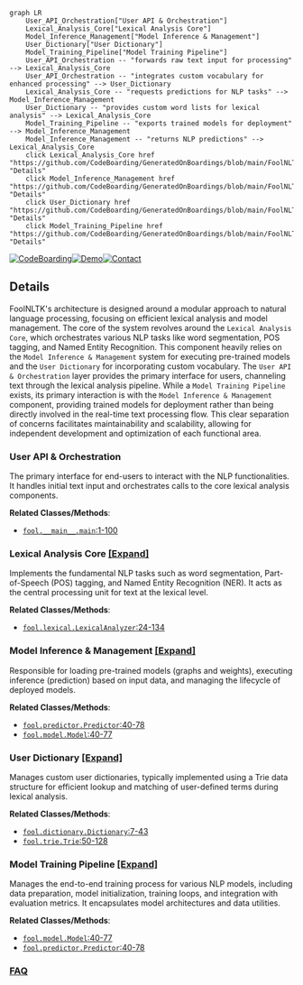 ```mermaid
graph LR
    User_API_Orchestration["User API & Orchestration"]
    Lexical_Analysis_Core["Lexical Analysis Core"]
    Model_Inference_Management["Model Inference & Management"]
    User_Dictionary["User Dictionary"]
    Model_Training_Pipeline["Model Training Pipeline"]
    User_API_Orchestration -- "forwards raw text input for processing" --> Lexical_Analysis_Core
    User_API_Orchestration -- "integrates custom vocabulary for enhanced processing" --> User_Dictionary
    Lexical_Analysis_Core -- "requests predictions for NLP tasks" --> Model_Inference_Management
    User_Dictionary -- "provides custom word lists for lexical analysis" --> Lexical_Analysis_Core
    Model_Training_Pipeline -- "exports trained models for deployment" --> Model_Inference_Management
    Model_Inference_Management -- "returns NLP predictions" --> Lexical_Analysis_Core
    click Lexical_Analysis_Core href "https://github.com/CodeBoarding/GeneratedOnBoardings/blob/main/FoolNLTK/Lexical_Analysis_Core.md" "Details"
    click Model_Inference_Management href "https://github.com/CodeBoarding/GeneratedOnBoardings/blob/main/FoolNLTK/Model_Inference_Management.md" "Details"
    click User_Dictionary href "https://github.com/CodeBoarding/GeneratedOnBoardings/blob/main/FoolNLTK/User_Dictionary.md" "Details"
    click Model_Training_Pipeline href "https://github.com/CodeBoarding/GeneratedOnBoardings/blob/main/FoolNLTK/Model_Training_Pipeline.md" "Details"
```

[![CodeBoarding](https://img.shields.io/badge/Generated%20by-CodeBoarding-9cf?style=flat-square)](https://github.com/CodeBoarding/GeneratedOnBoardings)[![Demo](https://img.shields.io/badge/Try%20our-Demo-blue?style=flat-square)](https://www.codeboarding.org/demo)[![Contact](https://img.shields.io/badge/Contact%20us%20-%20contact@codeboarding.org-lightgrey?style=flat-square)](mailto:contact@codeboarding.org)

## Details

FoolNLTK's architecture is designed around a modular approach to natural language processing, focusing on efficient lexical analysis and model management. The core of the system revolves around the `Lexical Analysis Core`, which orchestrates various NLP tasks like word segmentation, POS tagging, and Named Entity Recognition. This component heavily relies on the `Model Inference & Management` system for executing pre-trained models and the `User Dictionary` for incorporating custom vocabulary. The `User API & Orchestration` layer provides the primary interface for users, channeling text through the lexical analysis pipeline. While a `Model Training Pipeline` exists, its primary interaction is with the `Model Inference & Management` component, providing trained models for deployment rather than being directly involved in the real-time text processing flow. This clear separation of concerns facilitates maintainability and scalability, allowing for independent development and optimization of each functional area.

### User API & Orchestration
The primary interface for end-users to interact with the NLP functionalities. It handles initial text input and orchestrates calls to the core lexical analysis components.


**Related Classes/Methods**:

- <a href="https://github.com/rockyzhengwu/FoolNLTK/blob/master/fool/__main__.py#L1-L100" target="_blank" rel="noopener noreferrer">`fool.__main__.main`:1-100</a>


### Lexical Analysis Core [[Expand]](./Lexical_Analysis_Core.md)
Implements the fundamental NLP tasks such as word segmentation, Part-of-Speech (POS) tagging, and Named Entity Recognition (NER). It acts as the central processing unit for text at the lexical level.


**Related Classes/Methods**:

- <a href="https://github.com/rockyzhengwu/FoolNLTK/blob/master/fool/lexical.py#L24-L134" target="_blank" rel="noopener noreferrer">`fool.lexical.LexicalAnalyzer`:24-134</a>


### Model Inference & Management [[Expand]](./Model_Inference_Management.md)
Responsible for loading pre-trained models (graphs and weights), executing inference (prediction) based on input data, and managing the lifecycle of deployed models.


**Related Classes/Methods**:

- <a href="https://github.com/rockyzhengwu/FoolNLTK/blob/master/fool/predictor.py#L40-L78" target="_blank" rel="noopener noreferrer">`fool.predictor.Predictor`:40-78</a>
- <a href="https://github.com/rockyzhengwu/FoolNLTK/blob/master/fool/model.py#L40-L77" target="_blank" rel="noopener noreferrer">`fool.model.Model`:40-77</a>


### User Dictionary [[Expand]](./User_Dictionary.md)
Manages custom user dictionaries, typically implemented using a Trie data structure for efficient lookup and matching of user-defined terms during lexical analysis.


**Related Classes/Methods**:

- <a href="https://github.com/rockyzhengwu/FoolNLTK/blob/master/fool/dictionary.py#L7-L43" target="_blank" rel="noopener noreferrer">`fool.dictionary.Dictionary`:7-43</a>
- <a href="https://github.com/rockyzhengwu/FoolNLTK/blob/master/fool/trie.py#L50-L128" target="_blank" rel="noopener noreferrer">`fool.trie.Trie`:50-128</a>


### Model Training Pipeline [[Expand]](./Model_Training_Pipeline.md)
Manages the end-to-end training process for various NLP models, including data preparation, model initialization, training loops, and integration with evaluation metrics. It encapsulates model architectures and data utilities.


**Related Classes/Methods**:

- <a href="https://github.com/rockyzhengwu/FoolNLTK/blob/master/fool/model.py#L40-L77" target="_blank" rel="noopener noreferrer">`fool.model.Model`:40-77</a>
- <a href="https://github.com/rockyzhengwu/FoolNLTK/blob/master/fool/predictor.py#L40-L78" target="_blank" rel="noopener noreferrer">`fool.predictor.Predictor`:40-78</a>




### [FAQ](https://github.com/CodeBoarding/GeneratedOnBoardings/tree/main?tab=readme-ov-file#faq)